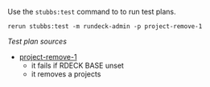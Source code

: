 
Use the `stubbs:test` command to to run test plans.

    rerun stubbs:test -m rundeck-admin -p project-remove-1

*Test plan sources*

* [project-remove-1](tests/project-remove-1.html)
  * it fails if RDECK BASE unset
  * it removes a projects

